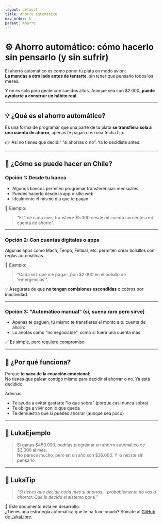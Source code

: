 ```yaml
---
layout: default
title: Ahorro automático
nav_order: 5
parent: Ahorro
---
```


# ⚙️ Ahorro automático: cómo hacerlo sin pensarlo (y sin sufrir)

El ahorro automático es como poner tu plata en modo avión:  
**La mandas a otro lado antes de tentarte**, sin tener que pensarlo todos los meses.

Y no es solo para gente con sueldos altos. Aunque sea con $2.000, **puede ayudarte a construir un hábito real**.

---

## 💡 ¿Qué es el ahorro automático?

Es una forma de programar que una parte de tu plata **se transfiera sola a una cuenta de ahorro**, apenas te pagan o en una fecha fija.

👉 Así no tienes que decidir "si ahorras o no". Ya lo decidiste antes.

---

## 🏦 ¿Cómo se puede hacer en Chile?

### Opción 1: Desde tu banco

- Algunos bancos permiten programar transferencias mensuales
- Puedes hacerlo desde la app o sitio web
- Idealmente el mismo día que te pagan

💬 Ejemplo:  
> "El 1 de cada mes, transfiere $5.000 desde mi cuenta corriente a mi cuenta de ahorro".

---

### Opción 2: Con cuentas digitales o apps

Algunas apps como Mach, Tenpo, Fintual, etc. permiten crear bolsillos con reglas automáticas.

💬 Ejemplo:
> "Cada vez que me pagan, pon $2.000 en el bolsillo de 'emergencias'".

💡 Asegúrate de que **no tengan comisiones escondidas** o cobros por inactividad.

---

### Opción 3: "Automático manual" (sí, suena raro pero sirve)

- Apenas te paguen, tú mismo te transfieres el monto a tu cuenta de ahorro
- Lo anotas como "no negociable", como si fuera una cuenta más

✅ Es simple, pero requiere compromiso.

---

## 🧠 ¿Por qué funciona?

Porque **te saca de la ecuación emocional**:  
No tienes que pelear contigo mismo para decidir si ahorrar o no. Ya está decidido.

Además:
- Te ayuda a evitar gastarte "lo que sobra" (porque casi nunca sobra)
- Te obliga a vivir con lo que queda
- Te demuestra que sí puedes ahorrar (aunque sea poco)

---

## 💬 LukaEjemplo

> Si ganas $450.000, podrías programar un ahorro automático de $3.000 al mes.  
> No parece mucho, pero en un año son $36.000. Y lo hiciste sin pensarlo.

---

## 🧠 LukaTip

> *"Si tienes que decidir cada mes si ahorras... probablemente no vas a ahorrar. Que lo decida el sistema por ti."*

📌 Este documento está en desarrollo.  
¿Tienes una estrategia automática que te ha funcionado? Súmate al [GitHub de LukaLibre](https://github.com/raestrada/lukalibre).
